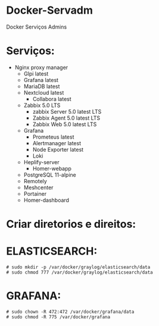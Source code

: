 # Docker-Servadm
Docker Serviços Admins 

# Serviços:
- Nginx proxy manager
    - Glpi latest
    - Grafana latest
    - MariaDB latest
    - Nextcloud latest
        - Collabora latest
    - Zabbix 5.0 LTS
        - zabbix Server 5.0 latest LTS
        - Zabbix Agent 5.0 latest LTS
        - Zabbix Web 5.0 latest LTS
    - Grafana
        - Prometeus latest
        - Alertmanager latest
        - Node Exporter latest
        - Loki
    - Heplify-server
        - Homer-webapp
    - PostgreSQL 11-alpine
    - Remotely
    - Meshcenter
    - Portainer
    - Homer-dashboard


# Criar diretorios e direitos:

# ELASTICSEARCH:
    # sudo mkdir -p /var/docker/graylog/elasticsearch/data
    # sudo chmod 777 /var/docker/graylog/elasticsearch/data
    
# GRAFANA:
    # sudo chown -R 472:472 /var/docker/grafana/data
    # sudo chmod -R 775 /var/docker/grafana